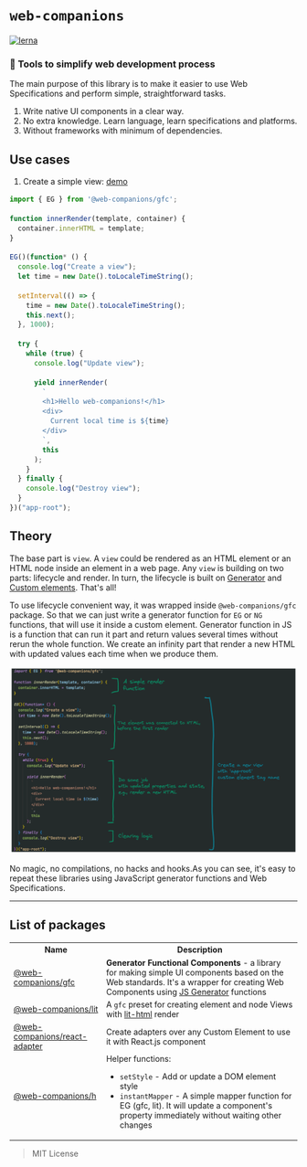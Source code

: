 # `web-companions`

[![lerna](https://img.shields.io/badge/maintained%20with-lerna-cc00ff.svg)](https://lerna.js.org/)

### 🧰 Tools to simplify web development process

The main purpose of this library is to make it easier to use Web Specifications and perform simple, straightforward tasks.

1. Write native UI components in a clear way.
2. No extra knowledge. Learn language, learn specifications and platforms.
3. Without frameworks with minimum of dependencies.

## Use cases

1. Create a simple view:
[demo](https://codesandbox.io/s/web-companions-create-a-simple-view-xhxm3h?file=/src/index.js)

```js
import { EG } from '@web-companions/gfc';

function innerRender(template, container) {
  container.innerHTML = template;
}

EG()(function* () {
  console.log("Create a view");
  let time = new Date().toLocaleTimeString();

  setInterval(() => {
    time = new Date().toLocaleTimeString();
    this.next();
  }, 1000);

  try {
    while (true) {
      console.log("Update view");

      yield innerRender(
        `
        <h1>Hello web-companions!</h1>
        <div>
          Current local time is ${time}
        </div>
        `,
        this
      );
    }
  } finally {
    console.log("Destroy view");
  }
})("app-root");
```

## Theory

The base part is `view`. A `view` could be rendered as an HTML element or an HTML node inside an element in a web page. Any `view` is building on two parts: lifecycle and render. In turn, the lifecycle is built on [Generator](https://developer.mozilla.org/en-US/docs/Web/JavaScript/Reference/Global_Objects/Generator) and [Custom elements](https://developer.mozilla.org/en-US/docs/Web/API/Web_components#custom_elements_2). That's all!

To use lifecycle convenient way, it was wrapped inside `@web-companions/gfc` package. So that we can just write a generator function for `EG` or `NG` functions, that will use it inside a custom element. Generator function in JS is a function that can run it part and return values several times without rerun the whole function. We create an infinity part that render a new HTML with updated values each time when we produce them.

![Alt text](doc/schema.png)

No magic, no compilations, no hacks and hooks.As you can see, it's easy to repeat these libraries using JavaScript generator functions and Web Specifications.

---

## List of packages

<table>
   <tr>
    <th>Name</th>
    <th>Description</th>
   </tr>
  <tr>
    <td> <a href="https://github.com/sumbad/web-companions/tree/master/packages/gfc">@web-companions/gfc</a></td>
    <td><b>Generator Functional Components</b> - a library for making simple UI components based on the Web standards. It's a wrapper for creating Web Components using <a href="https://developer.mozilla.org/en-US/docs/Web/JavaScript/Reference/Statements/function*">JS Generator</a> functions</td>
  </tr>
  <tr>
    <td> <a href="https://github.com/sumbad/web-companions/tree/master/packages/lit">@web-companions/lit</a></td>
    <td>A <code>gfc</code> preset for creating element and node Views with <a href="https://lit.dev/docs/libraries/standalone-templates">lit-html</a> render</td>
  </tr>
  <tr>
    <td> <a href="https://github.com/sumbad/web-companions/tree/master/packages/react-adapter">@web-companions/react-adapter</a></td>
    <td>Create adapters over any Custom Element to use it with React.js component</td>
  </tr>
  <tr>
    <td> <a href="https://github.com/sumbad/web-companions/tree/master/packages/h">@web-companions/h</a></td>
    <td>Helper functions: 
        <ul>
            <li><code>setStyle</code> - Add or update a DOM element style</li>
            <li><code>instantMapper</code> - A simple mapper function for EG (gfc, lit). It will update a component's property immediately without waiting other changes</li>
        </ul>
    </td>
  </tr>
</table>

> MIT License
